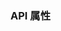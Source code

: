 <script setup>
    import BasicDemo from '../demo/basic_demo.vue'
    import Preview from '../../../src/components/preview.vue'
</script>

<BasicDemo />
<Preview comp="loading" demo="basic_demo"/>

<!-- API表格 -->

### API 属性


<script setup>
    import ApiTable from '../../../src/components/api_table.vue'
    const data = {
        columns: [
            {
                title: '名称'
            },
            {
                title: '类型'
            },
            {
                title: '默认值'
            },
            {
                title: '说明'
            }
        ],
        item: [
            {
                name: 'visible',
                type: 'boolean',
                default: 'true',
                explain: '显示/隐藏'
            },
            {
                name: 'message',
                type: 'string',
                default: '""',
                explain: '加载文案'
            },
            {
                name: 'iconName',
                type: 'string',
                default: 'spinner',
                explain: '加载图标名称'
            },
            {
                name: 'fullScreen',
                type: 'boolean',
                default: 'false',
                explain: '是否全屏'
            }
        ]
  }
</script>
<ApiTable :data="data" />